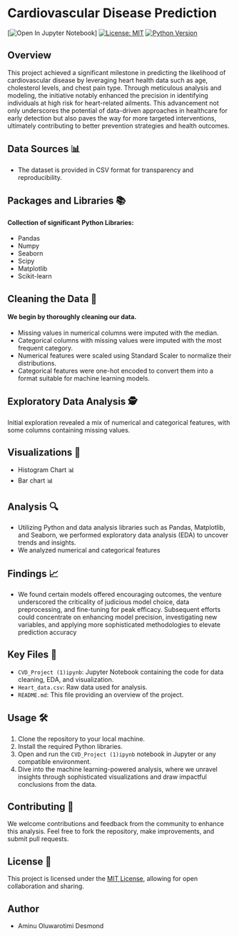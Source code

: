 # Cardiovascular Disease Prediction


[![Open In Jupyter Notebook](https://img.shields.io/badge/Open%20in-Jupyter%20Notebook-orange?logo=jupyter)]
[![License: MIT](https://img.shields.io/badge/License-MIT-yellow.svg)](https://opensource.org/licenses/MIT)
[![Python Version](https://img.shields.io/badge/Python-3.11-blue)](https://www.python.org/downloads/)

## Overview 

This project achieved a significant milestone in predicting the likelihood of cardiovascular disease by leveraging heart health data such as age, cholesterol levels, and chest pain type. Through meticulous analysis and modeling, the initiative notably enhanced the precision in identifying individuals at high risk for heart-related ailments. This advancement not only underscores the potential of data-driven approaches in healthcare for early detection but also paves the way for more targeted interventions, ultimately contributing to better prevention strategies and health outcomes.

## Data Sources 📊
- The dataset is provided in CSV format for transparency and reproducibility.

## Packages and Libraries 📚
#### Collection of significant Python Libraries:
- Pandas
- Numpy
- Seaborn
- Scipy
- Matplotlib
- Scikit-learn

## Cleaning the Data 🧹
#### We begin by thoroughly cleaning our data.
-	Missing values in numerical columns were imputed with the median.
-	Categorical columns with missing values were imputed with the most frequent category.
-	Numerical features were scaled using Standard Scaler to normalize their distributions.
-	Categorical features were one-hot encoded to convert them into a format suitable for machine learning models.


## Exploratory Data Analysis 🕵
Initial exploration revealed a mix of numerical and categorical features, with some columns containing missing values.


## Visualizations 👀
- Histogram Chart 📊
- Bar chart 📊

## Analysis 🔍
- Utilizing Python and data analysis libraries such as Pandas, Matplotlib, and Seaborn, we performed exploratory data analysis (EDA) to uncover trends and insights.
- We analyzed numerical and categorical features

## Findings 📈
- We found certain models offered encouraging outcomes, the venture underscored the criticality of judicious model choice, data preprocessing, and fine-tuning for peak efficacy. Subsequent efforts could concentrate on enhancing model precision, investigating new variables, and applying more sophisticated methodologies to elevate prediction accuracy


## Key Files 📂
- `CVD_Project (1)ipynb`: Jupyter Notebook containing the code for data cleaning, EDA, and visualization.
- `Heart_data.csv`: Raw data used for analysis.
- `README.md`: This file providing an overview of the project.

## Usage 🛠️
1. Clone the repository to your local machine.
2. Install the required Python libraries.
3. Open and run the `CVD_Project (1)ipynb` notebook in Jupyter or any compatible environment.
4. Dive into the machine learning-powered analysis, where we unravel insights through sophisticated visualizations and draw impactful conclusions from the data.

## Contributing 🤝
We welcome contributions and feedback from the community to enhance this analysis. Feel free to fork the repository, make improvements, and submit pull requests.

## License 📜
This project is licensed under the [MIT License](LICENSE), allowing for open collaboration and sharing.

## Author
- Aminu Oluwarotimi Desmond

